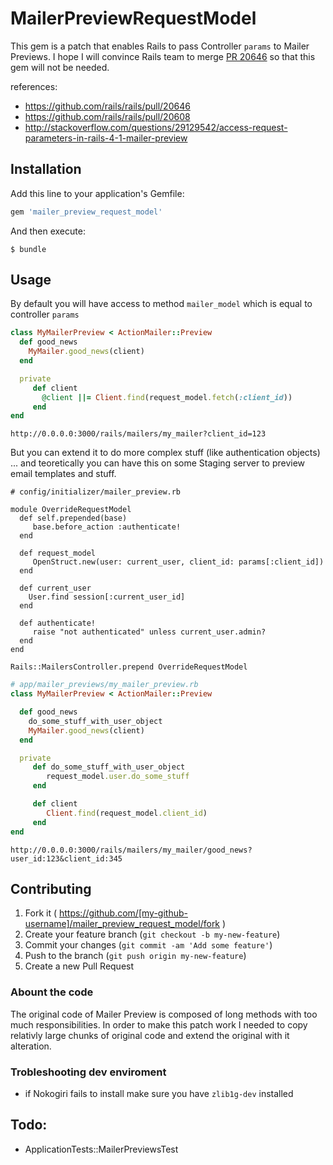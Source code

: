 # MailerPreviewRequestModel

This gem is a patch that enables Rails to pass Controller `params` to Mailer Previews.
I hope I will convince Rails team to merge [PR 20646](https://github.com/rails/rails/pull/20646) so that 
this gem will not be needed.

references:

* https://github.com/rails/rails/pull/20646
* https://github.com/rails/rails/pull/20608
* http://stackoverflow.com/questions/29129542/access-request-parameters-in-rails-4-1-mailer-preview

## Installation

Add this line to your application's Gemfile:

```ruby
gem 'mailer_preview_request_model'
```

And then execute:

    $ bundle

## Usage

By default you will have access to method `mailer_model`  which is equal
to controller `params`


```ruby
class MyMailerPreview < ActionMailer::Preview
  def good_news
    MyMailer.good_news(client)
  end

  private
     def client
       @client ||= Client.find(request_model.fetch(:client_id))
     end
end
```

`http://0.0.0.0:3000/rails/mailers/my_mailer?client_id=123`

But you can extend it to do more complex stuff (like authentication
objects) ... and teoretically you can have this on some Staging server
to preview email templates and stuff.

```
# config/initializer/mailer_preview.rb

module OverrideRequestModel
  def self.prepended(base)
     base.before_action :authenticate!
  end

  def request_model
     OpenStruct.new(user: current_user, client_id: params[:client_id])
  end

  def current_user
    User.find session[:current_user_id]
  end

  def authenticate!
     raise "not authenticated" unless current_user.admin?
  end
end

Rails::MailersController.prepend OverrideRequestModel
```

```ruby
# app/mailer_previews/my_mailer_preview.rb
class MyMailerPreview < ActionMailer::Preview

  def good_news
    do_some_stuff_with_user_object
    MyMailer.good_news(client)
  end

  private
     def do_some_stuff_with_user_object
        request_model.user.do_some_stuff
     end

     def client
        Client.find(request_model.client_id) 
     end
end
```

`http://0.0.0.0:3000/rails/mailers/my_mailer/good_news?user_id:123&client_id:345`

## Contributing

1. Fork it ( https://github.com/[my-github-username]/mailer_preview_request_model/fork )
2. Create your feature branch (`git checkout -b my-new-feature`)
3. Commit your changes (`git commit -am 'Add some feature'`)
4. Push to the branch (`git push origin my-new-feature`)
5. Create a new Pull Request

### Abount the code

The original code of Mailer Preview is composed of long methods with too
much responsibilities. In order to make this patch work I needed to copy
relativly large chunks of original code and extend the original with it
alteration.

### Trobleshooting dev enviroment

* if Nokogiri fails to install make sure you have `zlib1g-dev` installed

## Todo: 

* ApplicationTests::MailerPreviewsTest 
